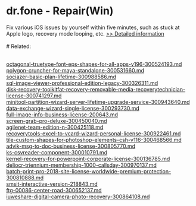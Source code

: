 # dr.fone - Repair(Win)
Fix various iOS issues by yourself within five minutes, such as stuck at Apple logo, recovery mode looping, etc.
[>> Detailed information](https://secure.shareit.com/shareit/product.html?productid=300947722&affiliateid=200057808)<br/><br/># Related:

<br />[octagonal-truetype-font-eps-shapes-for-all-apps-v196-300524193.md](https://github.com/downloadplanet/downloadplanet/blob/main/octagonal-truetype-font-eps-shapes-for-all-apps-v196-300524193.md)<br />[polygon-cruncher-for-maya-standalone-300531660.md](https://github.com/downloadplanet/downloadplanet/blob/main/polygon-cruncher-for-maya-standalone-300531660.md)<br />[sociazer-basic-plan-lifetime-300988586.md](https://github.com/downloadplanet/downloadplanet/blob/main/sociazer-basic-plan-lifetime-300988586.md)<br />[sql-image-viewer-professional-edition-legacy-300326311.md](https://github.com/downloadplanet/downloadplanet/blob/main/sql-image-viewer-professional-edition-legacy-300326311.md)<br />[disk-recovery-toolkitfat-recovery-removable-media-recoverytechnician-license-300741297.md](https://github.com/downloadplanet/downloadplanet/blob/main/disk-recovery-toolkitfat-recovery-removable-media-recoverytechnician-license-300741297.md)<br />[minitool-partition-wizard-server-lifetime-upgrade-service-300943640.md](https://github.com/downloadplanet/downloadplanet/blob/main/minitool-partition-wizard-server-lifetime-upgrade-service-300943640.md)<br />[data-exchange-wizard-single-license-300293730.md](https://github.com/downloadplanet/downloadplanet/blob/main/data-exchange-wizard-single-license-300293730.md)<br />[full-image-info-business-license-200643.md](https://github.com/downloadplanet/downloadplanet/blob/main/full-image-info-business-license-200643.md)<br />[screen-grab-pro-deluxe-300450040.md](https://github.com/downloadplanet/downloadplanet/blob/main/screen-grab-pro-deluxe-300450040.md)<br />[agilenet-team-edition-n-300425118.md](https://github.com/downloadplanet/downloadplanet/blob/main/agilenet-team-edition-n-300425118.md)<br />[recoverytools-excel-to-vcard-wizard-personal-license-300922461.md](https://github.com/downloadplanet/downloadplanet/blob/main/recoverytools-excel-to-vcard-wizard-personal-license-300922461.md)<br />[tile-custom-shapes-for-photoshop-elements-csh-v116-300468566.md](https://github.com/downloadplanet/downloadplanet/blob/main/tile-custom-shapes-for-photoshop-elements-csh-v116-300468566.md)<br />[advik-msg-to-doc-business-license-300805770.md](https://github.com/downloadplanet/downloadplanet/blob/main/advik-msg-to-doc-business-license-300805770.md)<br />[ks-csvreader-component-300010791.md](https://github.com/downloadplanet/downloadplanet/blob/main/ks-csvreader-component-300010791.md)<br />[kernel-recovery-for-powerpoint-corporate-license-300136785.md](https://github.com/downloadplanet/downloadplanet/blob/main/kernel-recovery-for-powerpoint-corporate-license-300136785.md)<br />[deliocr-triennium-membership-1000-callsday-300970137.md](https://github.com/downloadplanet/downloadplanet/blob/main/deliocr-triennium-membership-1000-callsday-300970137.md)<br />[batch-print-pro-2018-site-license-worldwide-premium-protection-300810888.md](https://github.com/downloadplanet/downloadplanet/blob/main/batch-print-pro-2018-site-license-worldwide-premium-protection-300810888.md)<br />[smsit-interactive-version-218843.md](https://github.com/downloadplanet/downloadplanet/blob/main/smsit-interactive-version-218843.md)<br />[ftg-00086-center-road-300652137.md](https://github.com/downloadplanet/downloadplanet/blob/main/ftg-00086-center-road-300652137.md)<br />[iuweshare-digital-camera-photo-recovery-300864108.md](https://github.com/downloadplanet/downloadplanet/blob/main/iuweshare-digital-camera-photo-recovery-300864108.md)